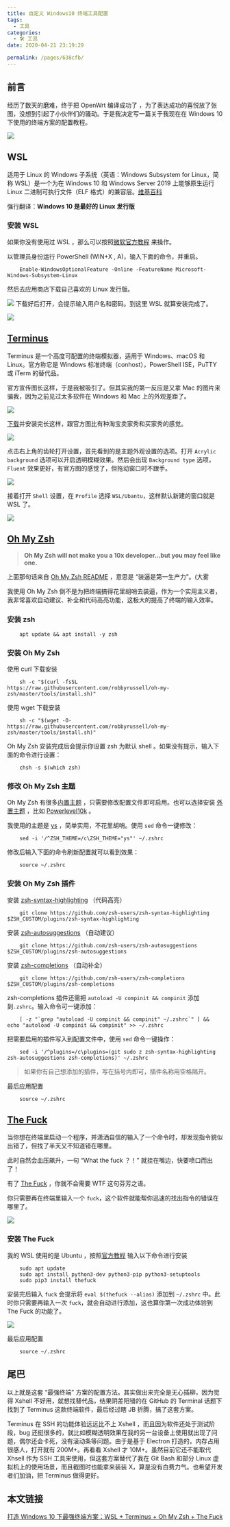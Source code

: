 ```yaml
---
title: 自定义 Windows10 终端工具配置
tags: 
  - 工具
categories: 
  - 🛠 工具
date: 2020-04-21 23:19:29

permalink: /pages/638cfb/
---
```

前言
--

经历了数天的磨难，终于把 OpenWrt 编译成功了 ，为了表达成功的喜悦放了张图，没想到引起了小伙伴们的骚动。于是我决定写一篇关于我现在在 Windows 10 下使用的终端方案的配置教程。

![](https://ximg.now.sh/post/20190814040213.png#vwid=1376&vhei=739)

WSL
---

适用于 Linux 的 Windows 子系统（英语：Windows Subsystem for Linux，简称 WSL）是一个为在 Windows 10 和 Windows Server 2019 上能够原生运行 Linux 二进制可执行文件（ELF 格式）的兼容层。[维基百科](https://zh.wikipedia.org/wiki/%E9%80%82%E7%94%A8%E4%BA%8E_Linux_%E7%9A%84_Windows_%E5%AD%90%E7%B3%BB%E7%BB%9F)

强行翻译：**Windows 10 是最好的 Linux 发行版**

### 安装 WSL

如果你没有使用过 WSL ，那么可以按照[微软官方教程](https://docs.microsoft.com/zh-cn/windows/wsl/install-win10) 来操作。

以管理员身份运行 PowerShell (WIN+X , A)，输入下面的命令，并重启。
```plain
    Enable-WindowsOptionalFeature -Online -FeatureName Microsoft-Windows-Subsystem-Linux
```
然后去应用商店下载自己喜欢的 Linux 发行版。

![](https://ximg.now.sh/post/20190814190607.png#vwid=1222&vhei=730)
下载好后打开，会提示输入用户名和密码。到这里 WSL 就算安装完成了。

![](https://ximg.now.sh/post/20190814235435.png#vwid=586&vhei=407)

[Terminus](https://github.com/Eugeny/terminus)
----------------------------------------------------------------------------------

Terminus 是一个高度可配置的终端模拟器，适用于 Windows、macOS 和 Linux。官方称它是 Windows 标准终端（conhost），PowerShell ISE，PuTTY 或 iTerm 的替代品。

官方宣传图长这样，于是我被吸引了。但其实我的第一反应是又拿 Mac 的图片来骗我，因为之前见过太多软件在 Windows 和 Mac 上的外观差距了。

![](https://ximg.now.sh/post/20190818173825.jpg#vwid=1796&vhei=1351)

[下载](https://github.com/Eugeny/terminus/releases)并安装完长这样，跟官方图比有种淘宝卖家秀和买家秀的感觉。

![](https://ximg.now.sh/post/20190814205646.png#vwid=927&vhei=600)

点击右上角的齿轮打开设置，首先看到的是主题外观设置的选项。打开 `Acrylic background` 选项可以开启透明模糊效果。然后会出现 `Background type` 选项，`Fluent` 效果更好，有官方图的感觉了，但拖动窗口时不跟手。

![](https://ximg.now.sh/post/20190814211830.png#vwid=1206&vhei=740)

接着打开 `Shell` 设置，在 `Profile` 选择 `WSL/Ubantu`，这样默认新建的窗口就是 WSL 了。

![](https://ximg.now.sh/post/20190814212650.png#vwid=1206&vhei=740)

[Oh My Zsh](https://github.com/ohmyzsh/ohmyzsh)
-------------------------------------------------------------------------------------------

> **Oh My Zsh will not make you a 10x developer...but you may feel like one.**

上面那句话来自 [Oh My Zsh README](https://github.com/ohmyzsh/ohmyzsh/blob/master/README.md) ，意思是 “装逼是第一生产力”。(大雾

我使用 Oh My Zsh 倒不是为把终端搞得花里胡哨去装逼，作为一个实用主义者，我非常喜欢自动建议、补全和代码高亮功能，这极大的提高了终端的输入效率。

### 安装 zsh
```plain
    apt update && apt install -y zsh
```
### 安装 Oh My Zsh

使用 curl 下载安装
```plain
    sh -c "$(curl -fsSL https://raw.githubusercontent.com/robbyrussell/oh-my-zsh/master/tools/install.sh)"
```
使用 wget 下载安装
```plain
    sh -c "$(wget -O- https://raw.githubusercontent.com/robbyrussell/oh-my-zsh/master/tools/install.sh)"
```
Oh My Zsh 安装完成后会提示你设置 zsh 为默认 shell 。如果没有提示，输入下面的命令进行设置：
```plain
    chsh -s $(which zsh)
```
### 修改 Oh My Zsh 主题

Oh My Zsh 有很多[内置主题](https://github.com/robbyrussell/oh-my-zsh/wiki/themes) ，只需要修改配置文件即可启用。也可以选择安装 [外置主题](https://github.com/robbyrussell/oh-my-zsh/wiki/External-themes) ，比如 [Powerlevel10k](https://github.com/romkatv/powerlevel10k) 。

我使用的主题是 [ys](https://github.com/robbyrussell/oh-my-zsh/wiki/themes#ys) ，简单实用，不花里胡哨。使用 `sed` 命令一键修改：
```plain
    sed -i '/^ZSH_THEME=/c\ZSH_THEME="ys"' ~/.zshrc
```
修改后输入下面的命令刷新配置就可以看到效果：
```plain
    source ~/.zshrc
```
### 安装 Oh My Zsh 插件

安装 [zsh-syntax-highlighting](https://github.com/zsh-users/zsh-syntax-highlighting) （代码高亮）
```plain
    git clone https://github.com/zsh-users/zsh-syntax-highlighting $ZSH_CUSTOM/plugins/zsh-syntax-highlighting
```
安装 [zsh-autosuggestions](https://github.com/zsh-users/zsh-autosuggestions) （自动建议）
```plain
    git clone https://github.com/zsh-users/zsh-autosuggestions $ZSH_CUSTOM/plugins/zsh-autosuggestions
```
安装 [zsh-completions](https://github.com/zsh-users/zsh-completions) （自动补全）
```plain
    git clone https://github.com/zsh-users/zsh-completions $ZSH_CUSTOM/plugins/zsh-completions
```
zsh-completions 插件还需把 `autoload -U compinit && compinit` 添加到`.zshrc`。输入命令可一键添加：
```plain
    [ -z "`grep "autoload -U compinit && compinit" ~/.zshrc`" ] && echo "autoload -U compinit && compinit" >> ~/.zshrc
```
把需要启用的插件写入到配置文件中，使用 `sed` 命令一键操作：
```plain
    sed -i '/^plugins=/c\plugins=(git sudo z zsh-syntax-highlighting zsh-autosuggestions zsh-completions)' ~/.zshrc
```
> 如果你有自己想添加的插件，写在括号内即可，插件名称用空格隔开。

最后应用配置
```plain
    source ~/.zshrc
```
[The Fuck](https://github.com/nvbn/thefuck)
------------------------------------------------------------------------------

当你想在终端里启动一个程序，并潇洒自信的输入了一个命令时，却发现指令貌似出错了，但找了半天又不知道错在哪里。

此时自然会血压飙升，一句 “What the fuck ？！” 就挂在嘴边，快要喷口而出了！

有了 [The Fuck](https://github.com/nvbn/thefuck) ，你就不会需要 WTF 这句芬芳之语。

你只需要再在终端里输入一个 `fuck`，这个软件就能帮你迅速的找出指令的错误在哪里了。

![](https://ximg.now.sh/post/20190814175904.gif#vwid=686&vhei=379)

### 安装 The Fuck

我的 WSL 使用的是 Ubuntu ，按照[官方教程](https://github.com/nvbn/thefuck#installation) 输入以下命令进行安装
```plain
    sudo apt update
    sudo apt install python3-dev python3-pip python3-setuptools
    sudo pip3 install thefuck
```
安装完后输入 `fuck` 会提示将 `eval $(thefuck --alias)` 添加到 `~/.zshrc` 中。此时你只需要再输入一次 `fuck`，就会自动进行添加，这也算你第一次成功体验到 The Fuck 的功能了。

![](https://ximg.now.sh/post/20190815030056.png#vwid=929&vhei=268)

最后应用配置
```plain
    source ~/.zshrc
```
尾巴
--

以上就是这套 “最强终端” 方案的配置方法。其实做出来完全是无心插柳，因为觉得 Xshell 不好用，就想找替代品，结果阴差阳错的在 GitHub 的 Terminal 话题下找到了 Terminus 这款终端软件，最后经过瞎 JB 折腾，搞了这套方案。

Terminus 在 SSH 的功能体验远远比不上 Xshell ，而且因为软件还处于测试阶段，bug 还挺很多的，就比如模糊透明效果在我的另一台设备上使用就出现了问题，偶尔还会卡死，没有滚动条等问题。由于是基于 Electron 打造的，内存占用很感人，打开就有 200M+。再看看 Xshell 才 10M+。虽然目前它还不能取代 Xhsell 作为 SSH 工具来使用，但这套方案替代了我在 Git Bash 和部分 Linux 虚拟机上的使用场景，而且截图时也能拿来装装 X，算是没有白费力气。也希望开发者们加油，把 Terminus 做得更好。



## 本文链接

[打造 Windows 10 下最强终端方案：WSL + Terminus + Oh My Zsh + The Fuck](https://p3terx.com/archives/the-strongest-terminal-solution-under-windows-10.html) 